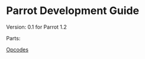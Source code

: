 Parrot Development Guide
========================

Version: 0.1 for Parrot 1.2

Parts:

[Opcodes](opcodes)
